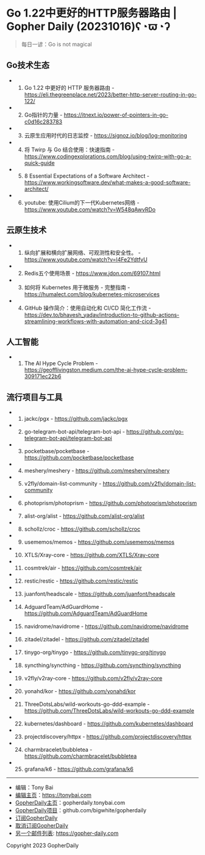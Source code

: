 # Go 1.22中更好的HTTP服务器路由 | Gopher Daily (20231016)ʕ◔ϖ◔ʔ

>每日一谚：Go is not magical

## Go技术生态


- 1. Go 1.22 中更好的 HTTP 服务器路由 - https://eli.thegreenplace.net/2023/better-http-server-routing-in-go-122/

- 2. Go指针的力量 - https://itnext.io/power-of-pointers-in-go-c0d16c283783

- 3. 云原生应用时代的日志监控 - https://signoz.io/blog/log-monitoring

- 4. 将 Twirp 与 Go 结合使用：快速指南 - https://www.codingexplorations.com/blog/using-twirp-with-go-a-quick-guide

- 5. 8 Essential Expectations of a Software Architect - https://www.workingsoftware.dev/what-makes-a-good-software-architect/

- 6. youtube: 使用Cilium的下一代Kubernetes网络 - https://www.youtube.com/watch?v=W548qAwvRDo


## 云原生技术


- 1. 纵向扩展和横向扩展网络、可观测性和安全性。 - https://www.youtube.com/watch?v=l4Fe2YdtfvU

- 2. Redis五个使用场景 - https://www.jdon.com/69107.html

- 3. 如何将 Kubernetes 用于微服务 - 完整指南 - https://humalect.com/blog/kubernetes-microservices

- 4. GitHub 操作简介：使用自动化和 CI/CD 简化工作流 - https://dev.to/bhavesh_yadav/introduction-to-github-actions-streamlining-workflows-with-automation-and-cicd-3g41


## 人工智能


- 1. The AI Hype Cycle Problem - https://geofflivingston.medium.com/the-ai-hype-cycle-problem-309171ec22b6


## 流行项目与工具


- 1. jackc/pgx - https://github.com/jackc/pgx

- 2. go-telegram-bot-api/telegram-bot-api - https://github.com/go-telegram-bot-api/telegram-bot-api

- 3. pocketbase/pocketbase - https://github.com/pocketbase/pocketbase

- 4. meshery/meshery - https://github.com/meshery/meshery

- 5. v2fly/domain-list-community - https://github.com/v2fly/domain-list-community

- 6. photoprism/photoprism - https://github.com/photoprism/photoprism

- 7. alist-org/alist - https://github.com/alist-org/alist

- 8. schollz/croc - https://github.com/schollz/croc

- 9. usememos/memos - https://github.com/usememos/memos

- 10. XTLS/Xray-core - https://github.com/XTLS/Xray-core

- 11. cosmtrek/air - https://github.com/cosmtrek/air

- 12. restic/restic - https://github.com/restic/restic

- 13. juanfont/headscale - https://github.com/juanfont/headscale

- 14. AdguardTeam/AdGuardHome - https://github.com/AdguardTeam/AdGuardHome

- 15. navidrome/navidrome - https://github.com/navidrome/navidrome

- 16. zitadel/zitadel - https://github.com/zitadel/zitadel

- 17. tinygo-org/tinygo - https://github.com/tinygo-org/tinygo

- 18. syncthing/syncthing - https://github.com/syncthing/syncthing

- 19. v2fly/v2ray-core - https://github.com/v2fly/v2ray-core

- 20. yonahd/kor - https://github.com/yonahd/kor

- 21. ThreeDotsLabs/wild-workouts-go-ddd-example - https://github.com/ThreeDotsLabs/wild-workouts-go-ddd-example

- 22. kubernetes/dashboard - https://github.com/kubernetes/dashboard

- 23. projectdiscovery/httpx - https://github.com/projectdiscovery/httpx

- 24. charmbracelet/bubbletea - https://github.com/charmbracelet/bubbletea

- 25. grafana/k6 - https://github.com/grafana/k6


----

- 编辑：Tony Bai
- [编辑主页](https://tonybai.com)：https://tonybai.com
- [GopherDaily主页](https://gopherdaily.tonybai.com)：gopherdaily.tonybai.com
- [GopherDaily项目](https://github.com/bigwhite/gopherdaily)：github.com/bigwhite/gopherdaily
- [订阅GopherDaily](https://gopherdaily.tonybai.com/subscribe)
- [取消订阅GopherDaily](https://gopherdaily.tonybai.com/unsubscribe)
- [另一个邮件列表](https://gopher-daily.com): https://gopher-daily.com

Copyright 2023 GopherDaily
